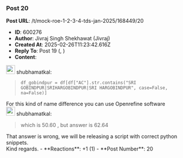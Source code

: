 ### Post 20
**Post URL**: /t/mock-roe-1-2-3-4-tds-jan-2025/168449/20
- **ID**: 600276
- **Author**: Jivraj Singh Shekhawat (Jivraj)
- **Created At**: 2025-02-26T11:23:42.616Z
- **Reply To**: Post 19 (, )
- **Content**:  
  <aside class="quote group-ds-students" data-username="shubhamatkal" data-post="19" data-topic="168449">
<div class="title">
<div class="quote-controls"></div>
<img alt="" width="24" height="24" src="https://dub1.discourse-cdn.com/flex013/user_avatar/discourse.onlinedegree.iitm.ac.in/shubhamatkal/48/66790_2.png" class="avatar"> shubhamatkal:</div>
<blockquote>
<pre><code class="lang-auto">df_gobindpur = df[df["AC"].str.contains("SRI GOBINDPUR|SRIHARGOBINDPUR|SRI HARGOBINDPUR", case=False, na=False)]
</code></pre>
</blockquote>
</aside>
For this kind of name difference you can use Openrefine software
<aside class="quote group-ds-students" data-username="shubhamatkal" data-post="19" data-topic="168449">
<div class="title">
<div class="quote-controls"></div>
<img alt="" width="24" height="24" src="https://dub1.discourse-cdn.com/flex013/user_avatar/discourse.onlinedegree.iitm.ac.in/shubhamatkal/48/66790_2.png" class="avatar"> shubhamatkal:</div>
<blockquote>
which is 50.60 , but answer is 62.64
</blockquote>
</aside>
That answer is wrong, we will be releasing a script with correct python snippets.<br>
Kind regards.
- **Reactions**: +1 (1)
- **Post Number**: 20

